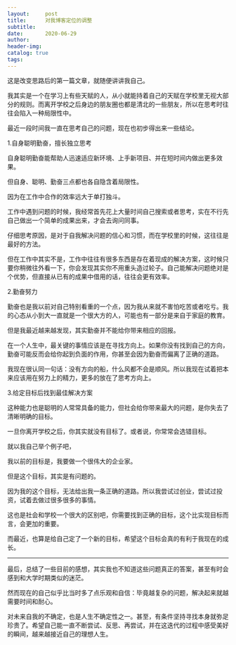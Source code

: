 ```yaml
---
layout:     post  
title:      对我博客定位的调整
subtitle:  
date:       2020-06-29
author:  
header-img: 
catalog: true  
tags:
---
```



这是改变思路后的第一篇文章，就随便讲讲我自己。

我其实是一个在学习上有些天赋的人，从小就能持着自己的天赋在学校里无视大部分的规则。而离开学校之后身边的朋友圈也都是清北的一些朋友，所以在思考时往往会陷入一种局限性中。

最近一段时间我一直在思考自己的问题，现在也初步得出来一些结论。


1.自身聪明勤奋，擅长独立思考

自身聪明勤奋能帮助人迅速适应新环境、上手新项目、并在短时间内做出更多效果。

但自身、聪明、勤奋三点都也各自隐含着局限性。

因为在工作中合作的效率远大于单打独斗。

工作中遇到问题的时候，我经常首先花上大量时间自己搜索或者思考，实在不行先自己做出一个简单的成果出来，才会去询问同事。

仔细思考原因，是对于自我解决问题的信心和习惯，而在学校里的时候，这往往是最好的方法。

但在工作中其实不是，工作中往往有很多东西是存在着现成的解决方案，这时候只要你稍微往外看一下，你会发现其实你不用重头造过轮子。自己能解决问题绝对是个优势，但直接从已有的成果中借用的话，往往会更有效率。

2.勤奋努力

勤奋也是我以前对自己特别看重的一个点，因为我从来就不害怕吃苦或者吃亏。我的心态从小到大一直就是一个很大方的人，可能也有一部分是来自于家庭的教育。

但是我最近越来越发现，其实勤奋并不能给你带来相应的回报。

在一个人生中，最关键的事情应该是在寻找方向上。如果你没有找到自己的方向，勤奋可能反而会给你起到负面的作用，你甚至会因为勤奋而偏离了正确的道路。

我现在很认同一句话：没有方向的船，什么风都不会是顺风。所以我现在试着把本来应该用在努力上的精力，更多的放在了思考方向上。

3.给定目标后找到最佳解决方案

这种能力也是聪明的人常常具备的能力，但社会给你带来最大的问题，是你失去了清晰明确的目标。

一旦你离开学校之后，你其实就没有目标了。或者说，你常常会选错目标。

就以我自己举个例子吧，

我以前的目标是，我要做一个很伟大的企业家。

但是这个目标，其实是有问题的。

因为我的这个目标，无法给出我一条正确的道路。所以我尝试过创业，尝试过投资，试着去做过很多很多的事情。

这也是社会和学校一个很大的区别吧，你需要找到正确的目标，这个比实现目标而言，会更加的重要。

而最近，也算是给自己定了一个新的目标，希望这个目标会真的有利于我现在的成长。

---

最后，总结了一些目前的感想，其实我也不知道这些问题真正的答案，甚至有时会感到和大学时期类似的迷茫。

然而现在的自己似乎比当时多了点乐观和自信：毕竟越复杂的问题，解决起来就越需要时间和耐心。

对未来自我的不确定，也是人生不确定性之一。甚至，有条件坚持寻找本身就弥足珍贵了。希望自己能一直不断尝试、反思、再尝试，并在这迭代的过程中感受美好的瞬间，越来越接近自己的理想人生。




